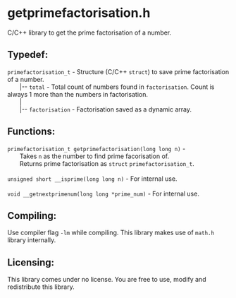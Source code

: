 # getprimefactorisation.h
C/C++ library to get the prime factorisation of a number.

## Typedef:
`primefactorisation_t` -  Structure (C/C++ `struct`) to save prime factorisation of a number.<br />
  |-- `total` - Total count of numbers found in `factorisation`. Count is always 1 more than the numbers in factorisation.<br />
  |<br />
  |-- `factorisation` - Factorisation saved as a dynamic array.<br />

## Functions:
`primefactorisation_t getprimefactorisation(long long n)` -<br />
  Takes `n` as the number to find prime facorisation of.<br />
  Returns prime factorisation as `struct` `primefactorisation_t`.<br /><br />
`unsigned short __isprime(long long n)` - For internal use.<br /><br />
`void __getnextprimenum(long long *prime_num)` - For internal use.<br />

## Compiling:
Use compiler flag `-lm` while compiling. This library makes use of `math.h` library internally.

## Licensing:
This library comes under no license. You are free to use, modify and redistribute this library.
